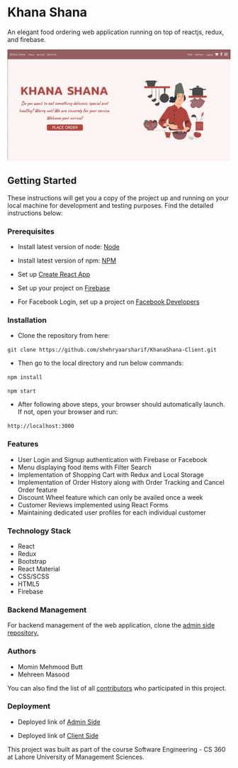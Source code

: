 # Khana Shana

An elegant food ordering web application running on top of reactjs, redux, and firebase.

![image](./landingpage.jpg)

## Getting Started

These instructions will get you a copy of the project up and running on your local machine for development and testing purposes. Find the detailed instructions below:

### Prerequisites

* Install latest version of node: [Node](https://nodejs.org/en/) 

* Install latest version of npm: [NPM](https://www.npmjs.com/)

* Set up [Create React App](https://github.com/facebook/create-react-app)

* Set up your project on [Firebase](https://firebase.google.com/)

* For Facebook Login, set up a project on [Facebook Developers](https://developers.facebook.com/)

### Installation

* Clone the repository from here: 

`git clone https://github.com/shehryaarsharif/KhanaShana-Client.git`

* Then go to the local directory and run below commands:

`npm install`

`npm start`

* After following above steps, your browser should automatically launch. If not, open your browser and run:

`http://localhost:3000`

### Features

* User Login and Signup authentication with Firebase or Facebook
* Menu displaying food items with Filter Search
* Implementation of Shopping Cart with Redux and Local Storage
* Implementation of Order History along with Order Tracking and Cancel Order feature
* Discount Wheel feature which can only be availed once a week
* Customer Reviews implemented using React Forms
* Maintaining dedicated user profiles for each individual customer

### Technology Stack

* React 
* Redux
* Bootstrap
* React Material
* CSS/SCSS
* HTML5
* Firebase

### Backend Management

For backend management of the web application, clone the [admin side repository.](https://github.com/shehryaarsharif/KhanaShana-Admin)

### Authors

 * Momin Mehmood Butt
 * Mehreen Masood

You can also find the list of all [contributors](https://github.com/shehryaarsharif/KhanaShana-Client/graphs/contributors) who participated in this project.

### Deployment

* Deployed link of [Admin Side](http://khana-shana-2020.web.app)

* Deployed link of [Client Side](http://khana-shana-client.web.app)


This project was built as part of the course Software Engineering - CS 360 at Lahore University of Management Sciences.
